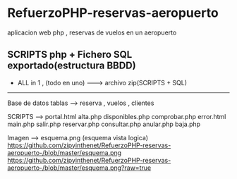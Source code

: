 # RefuerzoPHP-reservas-aeropuerto
aplicacion web php , reservas de vuelos en un aeropuerto

SCRIPTS php + Fichero SQL exportado(estructura BBDD) 
---------------------------------------------------------------
+ ALL in 1 , (todo en uno) ---> archivo zip(SCRIPTS + SQL)

---------------------------------------------------------------

Base de datos tablas --> reserva , vuelos , clientes

SCRIPTS --> portal.html alta.php disponibles.php comprobar.php error.html main.php salir.php reservar.php consultar.php anular.php baja.php

Imagen --> esquema.png (esquema vista logica)
https://github.com/zipyinthenet/RefuerzoPHP-reservas-aeropuerto-/blob/master/esquema.png
https://github.com/zipyinthenet/RefuerzoPHP-reservas-aeropuerto-/blob/master/esquema.png?raw=true
